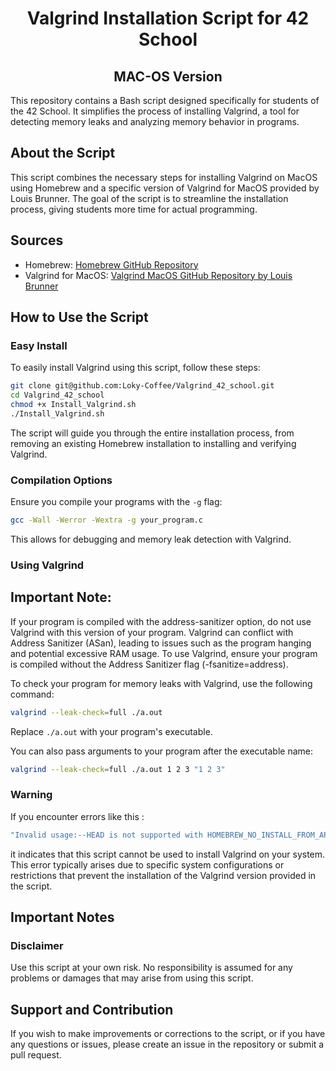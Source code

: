 <h1 align="center">Valgrind Installation Script for 42 School</h1>
<h2 align="center">MAC-OS Version</h2>
This repository contains a Bash script designed specifically for students of the 42 School. It simplifies the process of installing Valgrind, a tool for detecting memory leaks and analyzing memory behavior in programs.

## About the Script

This script combines the necessary steps for installing Valgrind on MacOS using Homebrew and a specific version of Valgrind for MacOS provided by Louis Brunner. The goal of the script is to streamline the installation process, giving students more time for actual programming.

## Sources

- Homebrew: [Homebrew GitHub Repository](https://github.com/Homebrew/brew)
- Valgrind for MacOS: [Valgrind MacOS GitHub Repository by Louis Brunner](https://github.com/LouisBrunner/valgrind-macos)

## How to Use the Script

### Easy Install

To easily install Valgrind using this script, follow these steps:

```bash
git clone git@github.com:Loky-Coffee/Valgrind_42_school.git
cd Valgrind_42_school
chmod +x Install_Valgrind.sh
./Install_Valgrind.sh
```
The script will guide you through the entire installation process, from removing an existing Homebrew installation to installing and verifying Valgrind.
### Compilation Options

Ensure you compile your programs with the `-g` flag:
```bash
gcc -Wall -Werror -Wextra -g your_program.c
```
This allows for debugging and memory leak detection with Valgrind.

### Using Valgrind
## Important Note: 
If your program is compiled with the address-sanitizer option, do not use Valgrind with this version of your program. 
Valgrind can conflict with Address Sanitizer (ASan), leading to issues such as the program hanging and potential excessive RAM usage. 
To use Valgrind, ensure your program is compiled without the Address Sanitizer flag (-fsanitize=address).

To check your program for memory leaks with Valgrind, use the following command:
```bash
valgrind --leak-check=full ./a.out
```
Replace `./a.out` with your program's executable.

You can also pass arguments to your program after the executable name:
```bash
valgrind --leak-check=full ./a.out 1 2 3 "1 2 3"
```

### Warning
If you encounter errors like this :
```bash
"Invalid usage:--HEAD is not supported with HOMEBREW_NO_INSTALL_FROM_API unset"
```
it indicates that this script cannot be used to install Valgrind on your system. 
This error typically arises due to specific system configurations or restrictions that prevent the installation of the Valgrind version provided in the script.
## Important Notes

### Disclaimer

Use this script at your own risk. No responsibility is assumed for any problems or damages that may arise from using this script.

## Support and Contribution

If you wish to make improvements or corrections to the script, or if you have any questions or issues, please create an issue in the repository or submit a pull request.
